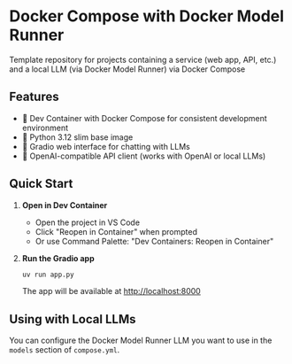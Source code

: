 # Docker Compose with Docker Model Runner

Template repository for projects containing a service (web app, API, etc.) and a local LLM (via Docker Model Runner) via Docker Compose

## Features

- 🐳 Dev Container with Docker Compose for consistent development environment
- 🐍 Python 3.12 slim base image
- 🎨 Gradio web interface for chatting with LLMs
- 🤖 OpenAI-compatible API client (works with OpenAI or local LLMs)

## Quick Start

1. **Open in Dev Container**
   - Open the project in VS Code
   - Click "Reopen in Container" when prompted
   - Or use Command Palette: "Dev Containers: Reopen in Container"

4. **Run the Gradio app**
   ```bash
   uv run app.py
   ```
   The app will be available at <http://localhost:8000>

## Using with Local LLMs

You can configure the Docker Model Runner LLM you want to use in the `models` section of `compose.yml`.